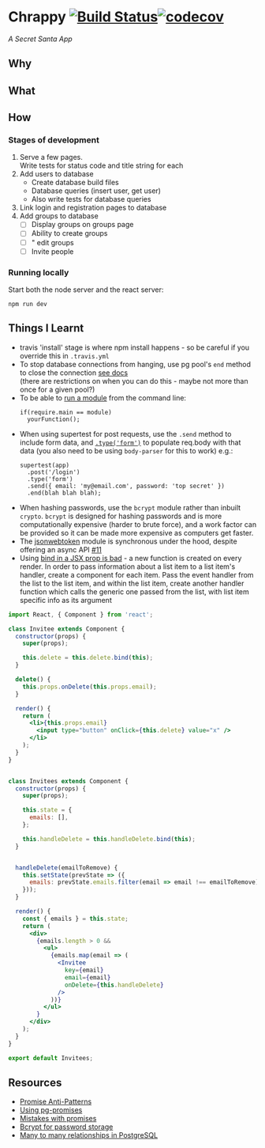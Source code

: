 # Chrappy [![Build Status](https://travis-ci.org/dangerdak/chrappjs.svg?branch=master)](https://travis-ci.org/dangerdak/chrappjs)[![codecov](https://codecov.io/gh/dangerdak/chrappjs/branch/master/graph/badge.svg)](https://codecov.io/gh/dangerdak/chrappjs)
_A Secret Santa App_

## Why
## What
## How
### Stages of development
1. Serve a few pages.  
   Write tests for status code and title string for each
2. Add users to database
   * Create database build files
   * Database queries (insert user, get user)
   * Also write tests for database queries
3. Link login and registration pages to database
4. Add groups to database
   - [ ] Display groups on groups page
   - [ ] Ability to create groups
   - [ ] " edit groups
   - [ ] Invite people

### Running locally
Start both the node server and the react server:
```
npm run dev
```

## Things I Learnt
* travis 'install' stage is where npm install happens - so be careful if
  you override this in `.travis.yml`
* To stop database connections from hanging, use pg pool's `end` method to close the connection [see docs](https://node-postgres.com/api/pool#pool-end)  
  (there are restrictions on when you can do this - maybe not more than once
  for a given pool?)
* To be able to [run
  a module](http://coding.pstodulka.com/2014/10/22/node-modules-as-cli/) from the command line:  
  ```
  if(require.main == module)
    yourFunction();
  ```
* When using supertest for post requests, use the `.send` method to include
  form data, and
  [`.type('form')`](https://github.com/visionmedia/supertest/issues/168#issuecomment-73205931) to populate req.body with that data (you also
  need to be using `body-parser` for this to work) e.g.:
  ```
  supertest(app)
    .post('/login')
    .type('form')
    .send({ email: 'my@email.com', password: 'top secret' })
    .end(blah blah blah);
  ```
* When hashing passwords, use the `bcrypt` module rather than inbuilt `crypto`.
  `bcrypt` is designed for hashing passwords and is more computationally
  expensive (harder to brute force), and a work factor can be provided so it can be made more expensive
  as computers get faster.
* The [jsonwebtoken](https://www.npmjs.com/package/jsonwebtoken) module is synchronous under the hood, despite offering an
  async API [#11](https://github.com/auth0/node-jsonwebtoken/issues/111)
* Using [bind in a JSX prop is
  bad](https://github.com/yannickcr/eslint-plugin-react/blob/master/docs/rules/jsx-no-bind.md) - a new function is created on every render.
  In order to pass information about a list item to a list item's handler,
  create a component for each item. Pass the event handler from the list to the
  list item, and within the list item, create another handler function which
  calls the generic one passed from the list, with list item specific info as
  its argument

```jsx
import React, { Component } from 'react';

class Invitee extends Component {
  constructor(props) {
    super(props);

    this.delete = this.delete.bind(this);
  }

  delete() {
    this.props.onDelete(this.props.email);
  }

  render() {
    return (
      <li>{this.props.email}
        <input type="button" onClick={this.delete} value="x" />
      </li>
    );
  }
}


class Invitees extends Component {
  constructor(props) {
    super(props);

    this.state = {
      emails: [],
    };

    this.handleDelete = this.handleDelete.bind(this);
  }


  handleDelete(emailToRemove) {
    this.setState(prevState => ({
      emails: prevState.emails.filter(email => email !== emailToRemove),
    }));
  }

  render() {
    const { emails } = this.state;
    return (
      <div>
        {emails.length > 0 &&
          <ul>
            {emails.map(email => (
              <Invitee
                key={email}
                email={email}
                onDelete={this.handleDelete}
              />
            ))}
          </ul>
        }
      </div>
    );
  }
}

export default Invitees;
```

## Resources
* [Promise Anti-Patterns](http://taoofcode.net/promise-anti-patterns/)
* [Using pg-promises](https://stackoverflow.com/a/44737312/3652070)
* [Mistakes with
  promises](https://pouchdb.com/2015/05/18/we-have-a-problem-with-promises.html)
* [Bcrypt for password
  storage](https://drive.google.com/file/d/0BxXF_LZcFnS5ODM0dElWYmtmMWc/view)
* [Many to many relationships in PostgreSQL](https://stackoverflow.com/questions/9789736/how-to-implement-a-many-to-many-relationship-in-postgresql)
